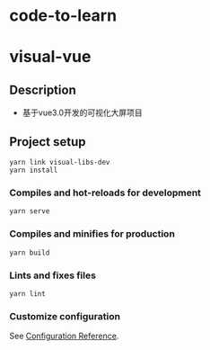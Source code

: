 # code-to-learn
# visual-vue

## Description
- 基于vue3.0开发的可视化大屏项目
## Project setup
```
yarn link visual-libs-dev
yarn install
```

### Compiles and hot-reloads for development
```
yarn serve
```

### Compiles and minifies for production
```
yarn build
```

### Lints and fixes files
```
yarn lint
```

### Customize configuration
See [Configuration Reference](https://cli.vuejs.org/config/).
